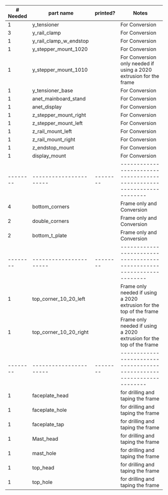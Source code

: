 
| # Needed | part name              | printed? | Notes                                                                |
| -------- | ---------------------- | -------- | -------------------------------------------------------------------- |
| 1        | y_tensioner            |          | For Conversion                                                       |
| 3        | y_rail_clamp           |          | For Conversion                                                       |
| 1        | y_rail_clamp_w_endstop |          | For Conversion                                                       |
| 1        | y_stepper_mount_1020   |          | For Conversion                                                       |
| 1        | y_stepper_mount_1010   |          | For Conversion only needed if using a 2020 extrusion for the frame   |
| 1        | y_tensioner_base       |          | For Conversion                                                       |
| 1        | anet_mainboard_stand   |          | For Conversion                                                       |
| 1        | anet_display           |          | For Conversion                                                       |
| 1        | z_stepper_mount_right  |          | For Conversion                                                       |
| 1        | z_stepper_mount_left   |          | For Conversion                                                       |
| 1        | z_rail_mount_left      |          | For Conversion                                                       |
| 1        | z_rail_mount_right     |          | For Conversion                                                       |
| 1        | z_endstop_mount        |          | For Conversion                                                       |
| 1        | display_mount          |          | For Conversion                                                       |
| -------- | ---------------------- | -------- | -------------------------------------------------------------------- |
| 4        | bottom_corners         |          | Frame only and Conversion                                            |
| 2        | double_corners         |          | Frame only and Conversion                                            |
| 2        | bottom_t_plate         |          | Frame only and Conversion                                            |
| -------- | ---------------------- | -------- | -------------------------------------------------------------------- |
| 1        | top_corner_10_20_left  |          | Frame only needed if using a 2020 extrusion for the top of the frame |
| 1        | top_corner_10_20_right |          | Frame only needed if using a 2020 extrusion for the top of the frame |
| -------- | ---------------------- | -------- | -------------------------------------------------------------------- |
| 1        | faceplate_head         |          | for drilling and taping the frame                                    |
| 1        | faceplate_hole         |          | for drilling and taping the frame                                    |
| 1        | faceplate_tap          |          | for drilling and taping the frame                                    |
| 1        | Mast_head              |          | for drilling and taping the frame                                    |
| 1        | mast_hole              |          | for drilling and taping the frame                                    |
| 1        | top_head               |          | for drilling and taping the frame                                    |
| 1        | top_hole               |          | for drilling and taping the frame                                    |

